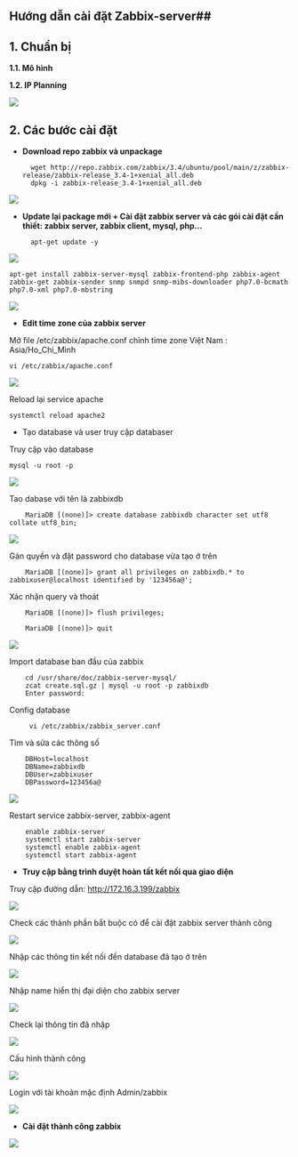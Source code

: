 ## Hướng dẫn cài đặt Zabbix-server##

## 1. Chuẩn bị ##

**1.1. Mô hình**

**1.2. IP Planning**

![](https://i.imgur.com/HctgUl3.png)
## 2. Các bước cài đặt ##
* **Download repo zabbix và unpackage**

		wget http://repo.zabbix.com/zabbix/3.4/ubuntu/pool/main/z/zabbix-release/zabbix-release_3.4-1+xenial_all.deb
		dpkg -i zabbix-release_3.4-1+xenial_all.deb


![](https://i.imgur.com/WlN0rqH.png)


- **Update lại package mới + Cài đặt zabbix server và các gói cài đặt cần thiết: zabbix server, zabbix client, mysql, php...**

		apt-get update -y


![](https://i.imgur.com/L6w3xvV.png)

	apt-get install zabbix-server-mysql zabbix-frontend-php zabbix-agent zabbix-get zabbix-sender snmp snmpd snmp-mibs-downloader php7.0-bcmath php7.0-xml php7.0-mbstring

![](https://i.imgur.com/Y2K8nTO.png)


- **Edit time zone của zabbix server**

Mở file /etc/zabbix/apache.conf chỉnh time zone Việt Nam : Asia/Ho_Chi_Minh

	vi /etc/zabbix/apache.conf

![](https://i.imgur.com/ZVJwjsa.png)


Reload lại service apache

	systemctl reload apache2


- Tạo database và user truy cập databaser


Truy cập vào database

	mysql -u root -p

![](https://i.imgur.com/Jjyr6Tu.png)

Tao dabase với tên là zabbixdb


		MariaDB [(none)]> create database zabbixdb character set utf8 collate utf8_bin;

![](https://i.imgur.com/8hErVqI.png)

Gán quyền và đặt password cho database vừa tạo ở trên

		MariaDB [(none)]> grant all privileges on zabbixdb.* to zabbixuser@localhost identified by '123456a@';

Xác nhận query và thoát


		MariaDB [(none)]> flush privileges;

		MariaDB [(none)]> quit


![](https://i.imgur.com/qC95PgH.png)

Import database ban đầu của zabbix

		cd /usr/share/doc/zabbix-server-mysql/
		zcat create.sql.gz | mysql -u root -p zabbixdb
		Enter password:

Config database


		 vi /etc/zabbix/zabbix_server.conf

Tìm và sửa các thông số

		DBHost=localhost
		DBName=zabbixdb
		DBUser=zabbixuser
		DBPassword=123456a@


![](https://i.imgur.com/3cWTtmy.png)


Restart service zabbix-server, zabbix-agent


		enable zabbix-server 
		systemctl start zabbix-server
		systemctl enable zabbix-agent 
		systemctl start zabbix-agent


- **Truy cập bằng trình duyệt hoàn tất kết nối qua giao diện**

Truy cập đường dẫn: http://172.16.3.199/zabbix


![](https://i.imgur.com/pUdcJcx.png)


Check các thành phần bắt buộc có để cài đặt zabbix server thành công



![](https://i.imgur.com/YgUWXzv.png)

 Nhập các thông tin kết nối đền database đã tạo ở trên

![](https://i.imgur.com/u85xCY9.png)


Nhập name hiển thị đại diện cho zabbix server


![](https://i.imgur.com/K51yYj0.png)

Check lại thông tin đã nhập

![](https://i.imgur.com/nO8TVoU.png)

Cấu hình thành công


![](https://i.imgur.com/9bAsZwb.png)

Login với tài khoản mặc định Admin/zabbix

![](https://i.imgur.com/7SMZgbs.png)

- **Cài đặt thành công zabbix**


![](https://i.imgur.com/gKSqonc.png)

